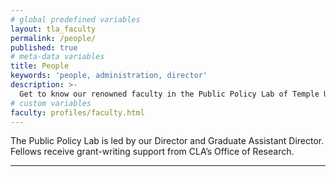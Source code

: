 ```yaml
---
# global predefined variables
layout: tla_faculty
permalink: /people/
published: true
# meta-data variables
title: People
keywords: 'people, administration, director'
description: >-
  Get to know our renowned faculty in the Public Policy Lab of Temple University’s College of Liberal Arts.
# custom variables
faculty: profiles/faculty.html
---
```

The Public Policy Lab is led by our Director and Graduate Assistant Director.  Fellows receive grant-writing support from CLA’s Office of Research.

___
